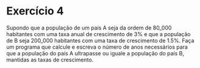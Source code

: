 # Exercício 4

Supondo que a população de um país A seja da ordem de 80_000 habitantes com uma taxa anual de crescimento de 3% e que a população de B seja 200_000 habitantes com uma taxa de crescimento de 1.5%. Faça um programa que calcule e escreva o número de anos necessários para que a população do país A ultrapasse ou iguale a população do país B, mantidas as taxas de crescimento.
